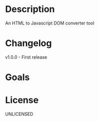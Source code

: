 # Description
An HTML to Javascript DOM converter tool

# Changelog
v1.0.0 - First release

# Goals

# License
UNLICENSED